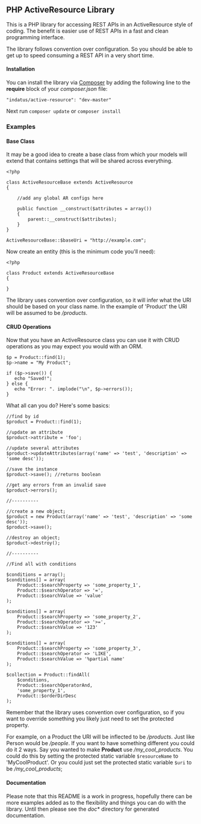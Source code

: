 ## PHP ActiveResource Library

This is a PHP library for accessing REST APIs in an ActiveResource style of coding. The benefit is easier use of REST APIs in a fast and clean programming interface.

The library follows convention over configuration. So you should be able to get up to speed consuming a REST API in a very short time.

#### Installation

You can install the library via [Composer](http://getcomposer.org) by adding the following line to the **require** block of your *composer.json* file:

````
"indatus/active-resource": "dev-master"
````

Next run `composer update` or `composer install`

### Examples

#### Base Class

It may be a good idea to create a base class from which your models will extend that contains settings that will be shared across everything.

````
<?php

class ActiveResourceBase extends ActiveResource
{

	//add any global AR configs here

    public function __construct($attributes = array())
    {
        parent::__construct($attributes);
    }
}

ActiveResourceBase::$baseUri = "http://example.com";

````

Now create an entity (this is the minimum code you'll need):

````
<?php

class Product extends ActiveResourceBase
{
    
}

````

The library uses convention over configuration, so it will infer what the URI should be based on your class name.  In the example of 'Product' the URI will be assumed to be */products*.

#### CRUD Operations

Now that you have an ActiveResource class you can use it with CRUD operations as you may expect you would with an ORM.

````
$p = Product::find(1);
$p->name = "My Product";

if ($p->save()) {
   echo "Saved!";
} else {
   echo "Error: ". implode("\n", $p->errors());
}
````

What all can you do? Here's some basics:

````
//find by id
$product = Product::find(1);

//update an attribute
$product->attribute = 'foo';

//update several attributes
$product->updateAttributes(array('name' => 'test', 'description' => 'some desc'));

//save the instance
$product->save(); //returns boolean

//get any errors from an invalid save
$product->errors();

//----------

//create a new object;
$product = new Product(array('name' => 'test', 'description' => 'some desc'));
$product->save();

//destroy an object;
$product->destroy();

//----------

//Find all with conditions

$conditions = array();
$conditions[] = array(
    Product::$searchProperty => 'some_property_1',
    Product::$searchOperator => '=',
    Product::$searchValue => 'value'
);

$conditions[] = array(
    Product::$searchProperty => 'some_property_2',
    Product::$searchOperator => '>=',
    Product::$searchValue => '123'
);

$conditions[] = array(
    Product::$searchProperty => 'some_property_3',
    Product::$searchOperator => 'LIKE',
    Product::$searchValue => '%partial name'
);

$collection = Product::findAll(
	$conditions,
	Product::$searchOperatorAnd,
	'some_property_1',
	Product::$orderDirDesc
);

````

Remember that the library uses convention over configuration, so if you want to override something you likely just need to set the protected property.

For example, on a Product the URI will be inflected to be */products*.  Just like Person would be */people*.  If you want to have something different you could do it 2 ways.  Say you wanted to make **Product** use */my_cool_products*. You could do this by setting the protected static variable `$resourceName` to 'MyCoolProduct'.  Or you could just set the protected static variable `$uri` to be */my_cool_products*;

#### Documentation

Please note that this README is a work in progress, hopefully there can be more examples added as to the flexibility and things you can do with the library.  Until then please see the *doc** directory for generated documentation.